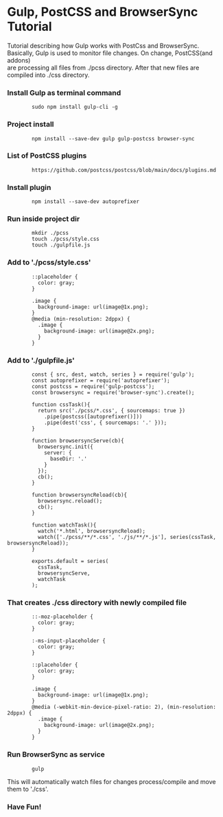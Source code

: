 # Gulp, PostCSS and BrowserSync Tutorial

Tutorial describing how Gulp works with PostCss and BrowserSync.    
Basically, Gulp is used to monitor file changes. On change, PostCSS(and addons)    
are processing all files from ./pcss directory. After that new files are    
compiled into ./css directory.    


### Install Gulp as terminal command

            sudo npm install gulp-cli -g

### Project install

            npm install --save-dev gulp gulp-postcss browser-sync


### List of PostCSS plugins

            https://github.com/postcss/postcss/blob/main/docs/plugins.md


### Install plugin

            npm install --save-dev autoprefixer

### Run inside project dir

            mkdir ./pcss
            touch ./pcss/style.css
            touch ./gulpfile.js
        
### Add to './pcss/style.css' 

            ::placeholder {
              color: gray;
            }

            .image {
              background-image: url(image@1x.png);
            }
            @media (min-resolution: 2dppx) {
              .image {
                background-image: url(image@2x.png);
              }
            }

### Add to './gulpfile.js' 

            const { src, dest, watch, series } = require('gulp');
            const autoprefixer = require('autoprefixer');
            const postcss = require('gulp-postcss');
            const browsersync = require('browser-sync').create();

            function cssTask(){
              return src('./pcss/*.css', { sourcemaps: true })
                .pipe(postcss([autoprefixer()]))
                .pipe(dest('css', { sourcemaps: '.' }));
            }

            function browsersyncServe(cb){
              browsersync.init({
                server: {
                  baseDir: '.'
                }
              });
              cb();
            }

            function browsersyncReload(cb){
              browsersync.reload();
              cb();
            }

            function watchTask(){
              watch('*.html', browsersyncReload);
              watch(['./pcss/**/*.css', './js/**/*.js'], series(cssTask, browsersyncReload));
            }

            exports.default = series(
              cssTask,
              browsersyncServe,
              watchTask
            );


### That creates ./css directory with newly compiled file

            ::-moz-placeholder {
              color: gray;
            }

            :-ms-input-placeholder {
              color: gray;
            }

            ::placeholder {
              color: gray;
            }

            .image {
              background-image: url(image@1x.png);
            }
            @media (-webkit-min-device-pixel-ratio: 2), (min-resolution: 2dppx) {
              .image {
                background-image: url(image@2x.png);
              }
            }

### Run BrowserSync as service

            gulp 
    
    
This will automatically watch files for changes process/compile and move them to './css'.

### Have Fun!
